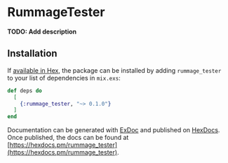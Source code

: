 # RummageTester

**TODO: Add description**

## Installation

If [available in Hex](https://hex.pm/docs/publish), the package can be installed
by adding `rummage_tester` to your list of dependencies in `mix.exs`:

```elixir
def deps do
  [
    {:rummage_tester, "~> 0.1.0"}
  ]
end
```

Documentation can be generated with [ExDoc](https://github.com/elixir-lang/ex_doc)
and published on [HexDocs](https://hexdocs.pm). Once published, the docs can
be found at [https://hexdocs.pm/rummage_tester](https://hexdocs.pm/rummage_tester).

